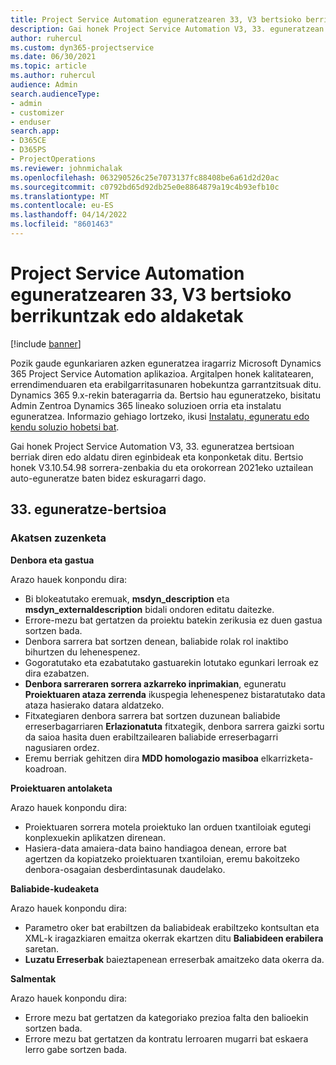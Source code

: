 ```yaml
---
title: Project Service Automation eguneratzearen 33, V3 bertsioko berrikuntzak edo aldaketak
description: Gai honek Project Service Automation V3, 33. eguneratzean erabilgarri dauden eginbideak eta konponketak ditu.
author: ruhercul
ms.custom: dyn365-projectservice
ms.date: 06/30/2021
ms.topic: article
ms.author: ruhercul
audience: Admin
search.audienceType:
- admin
- customizer
- enduser
search.app:
- D365CE
- D365PS
- ProjectOperations
ms.reviewer: johnmichalak
ms.openlocfilehash: 063290526c25e7073137fc88408be6a61d2d20ac
ms.sourcegitcommit: c0792bd65d92db25e0e8864879a19c4b93efb10c
ms.translationtype: MT
ms.contentlocale: eu-ES
ms.lasthandoff: 04/14/2022
ms.locfileid: "8601463"
---
```

# <a name="whats-new-or-changed-in-project-service-automation-update-release-33-v3"></a>Project Service Automation eguneratzearen 33, V3 bertsioko berrikuntzak edo aldaketak

[!include [banner](../includes/psa-now-project-operations.md)]

Pozik gaude egunkariaren azken eguneratzea iragarriz Microsoft Dynamics 365 Project Service Automation aplikazioa. Argitalpen honek kalitatearen, errendimenduaren eta erabilgarritasunaren hobekuntza garrantzitsuak ditu. Dynamics 365 9.x-rekin bateragarria da. Bertsio hau eguneratzeko, bisitatu Admin Zentroa Dynamics 365 lineako soluzioen orria eta instalatu eguneratzea. Informazio gehiago lortzeko, ikusi [Instalatu, eguneratu edo kendu soluzio hobetsi bat](/power-platform/admin/install-remove-preferred-solution).

Gai honek Project Service Automation V3, 33. eguneratzea bertsioan berriak diren edo aldatu diren eginbideak eta konponketak ditu. Bertsio honek V3.10.54.98 sorrera-zenbakia du eta orokorrean 2021eko uztailean auto-eguneratze baten bidez eskuragarri dago.

## <a name="update-release-33"></a>33. eguneratze-bertsioa

### <a name="bug-fixes"></a>Akatsen zuzenketa

**Denbora eta gastua**

Arazo hauek konpondu dira:

- Bi blokeatutako eremuak, **msdyn_description** eta **msdyn_externaldescription** bidali ondoren editatu daitezke.
- Errore-mezu bat gertatzen da proiektu batekin zerikusia ez duen gastua sortzen bada.
- Denbora sarrera bat sortzen denean, baliabide rolak rol inaktibo bihurtzen du lehenespenez.
- Gogoratutako eta ezabatutako gastuarekin lotutako egunkari lerroak ez dira ezabatzen.
- **Denbora sarreraren sorrera azkarreko inprimakian**, eguneratu **Proiektuaren ataza zerrenda** ikuspegia lehenespenez bistaratutako data ataza hasierako datara aldatzeko.
- Fitxategiaren denbora sarrera bat sortzen duzunean baliabide erreserbagarriaren **Erlazionatuta** fitxategik, denbora sarrera gaizki sortu da saioa hasita duen erabiltzailearen baliabide erreserbagarri nagusiaren ordez.
- Eremu berriak gehitzen dira **MDD homologazio masiboa** elkarrizketa-koadroan.

**Proiektuaren antolaketa**

Arazo hauek konpondu dira:
- Proiektuaren sorrera motela proiektuko lan orduen txantiloiak egutegi konplexuekin aplikatzen direnean.
- Hasiera-data amaiera-data baino handiagoa denean, errore bat agertzen da kopiatzeko proiektuaren txantiloian, eremu bakoitzeko denbora-osagaian desberdintasunak daudelako.

**Baliabide-kudeaketa**

Arazo hauek konpondu dira:
- Parametro oker bat erabiltzen da baliabideak erabiltzeko kontsultan eta XML-k iragazkiaren emaitza okerrak ekartzen ditu **Baliabideen erabilera** saretan.
- **Luzatu Erreserbak** baieztapenean erreserbak amaitzeko data okerra da.

**Salmentak**

Arazo hauek konpondu dira:
- Errore mezu bat gertatzen da kategoriako prezioa falta den balioekin sortzen bada.
- Errore mezu bat gertatzen da kontratu lerroaren mugarri bat eskaera lerro gabe sortzen bada.
